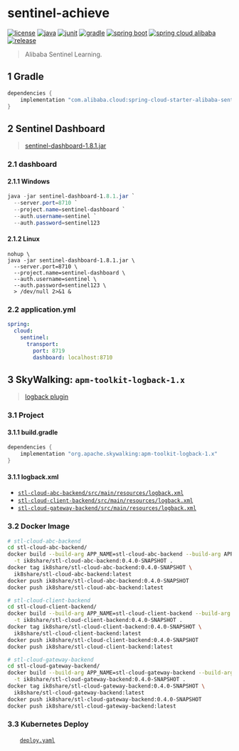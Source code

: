 # sentinel-achieve

[![license](https://img.shields.io/badge/license-MIT-green.svg?style=flat&logo=github)](https://www.mit-license.org)
[![java](https://img.shields.io/badge/java-1.8-brightgreen.svg?style=flat&logo=java)](https://www.oracle.com/java/technologies/javase-downloads.html)
[![junit](https://img.shields.io/badge/junit-5.6.2-brightgreen.svg?style=flat&logo=junit5)](https://junit.org/junit5/docs/current/user-guide)
[![gradle](https://img.shields.io/badge/gradle-7.2-brightgreen.svg?style=flat&logo=gradle)](https://docs.gradle.org/7.2/userguide/installation.html)
[![spring boot](https://img.shields.io/badge/springboot-2.3.2-brightgreen.svg?style=flat&logo=springboot)](https://docs.spring.io/spring-boot/docs/2.3.2.RELEASE/reference/htmlsingle/)
[![spring cloud alibaba](https://img.shields.io/badge/springcloud.alibaba-2.2.6-brightgreen.svg?style=flat&logo=alibabacloud)](https://spring-cloud-alibaba-group.github.io/github-pages/hoxton/zh-cn/index.html)
[![release](https://img.shields.io/badge/release-0.5.2-blue.svg)](https://github.com/aaric/sentinel-achieve/releases)

> Alibaba Sentinel Learning.

## 1 Gradle

```groovy
dependencies {
    implementation "com.alibaba.cloud:spring-cloud-starter-alibaba-sentinel"
}
```

## 2 Sentinel Dashboard

> [sentinel-dashboard-1.8.1.jar](https://github.com/alibaba/Sentinel/releases/download/1.8.1/sentinel-dashboard-1.8.1.jar)

### 2.1 dashboard

#### 2.1.1 Windows

```powershell
java -jar sentinel-dashboard-1.8.1.jar `
  --server.port=8710 `
  --project.name=sentinel-dashboard `
  --auth.username=sentinel `
  --auth.password=sentinel123
```

#### 2.1.2 Linux

```base
nohup \
java -jar sentinel-dashboard-1.8.1.jar \
  --server.port=8710 \
  --project.name=sentinel-dashboard \
  --auth.username=sentinel \
  --auth.password=sentinel123 \
  > /dev/null 2>&1 &
```

### 2.2 application.yml

```yaml
spring:
  cloud:
    sentinel:
      transport:
        port: 8719
        dashboard: localhost:8710
```

## 3 SkyWalking: `apm-toolkit-logback-1.x`

> [logback plugin](https://skywalking.apache.org/docs/skywalking-java/latest/en/setup/service-agent/java-agent/application-toolkit-logback-1.x)

### 3.1 Project

#### 3.1.1 build.gradle

```groovy
dependencies {
    implementation "org.apache.skywalking:apm-toolkit-logback-1.x"
}
```

#### 3.1.1 logback.xml

- [`stl-cloud-abc-backend/src/main/resources/logback.xml`](stl-cloud-abc-backend/src/main/resources/logback.xml)
- [`stl-cloud-client-backend/src/main/resources/logback.xml`](stl-cloud-client-backend/src/main/resources/logback.xml)
- [`stl-cloud-gateway-backend/src/main/resources/logback.xml`](stl-cloud-gateway-backend/src/main/resources/logback.xml)

### 3.2 Docker Image

```bash
# stl-cloud-abc-backend
cd stl-cloud-abc-backend/
docker build --build-arg APP_NAME=stl-cloud-abc-backend --build-arg APP_VERSION=0.4.0-SNAPSHOT \
  -t ik8share/stl-cloud-abc-backend:0.4.0-SNAPSHOT .
docker tag ik8share/stl-cloud-abc-backend:0.4.0-SNAPSHOT \
  ik8share/stl-cloud-abc-backend:latest
docker push ik8share/stl-cloud-abc-backend:0.4.0-SNAPSHOT
docker push ik8share/stl-cloud-abc-backend:latest

# stl-cloud-client-backend
cd stl-cloud-client-backend/
docker build --build-arg APP_NAME=stl-cloud-client-backend --build-arg APP_VERSION=0.4.0-SNAPSHOT \
  -t ik8share/stl-cloud-client-backend:0.4.0-SNAPSHOT .
docker tag ik8share/stl-cloud-client-backend:0.4.0-SNAPSHOT \
  ik8share/stl-cloud-client-backend:latest
docker push ik8share/stl-cloud-client-backend:0.4.0-SNAPSHOT
docker push ik8share/stl-cloud-client-backend:latest

# stl-cloud-gateway-backend
cd stl-cloud-gateway-backend/
docker build --build-arg APP_NAME=stl-cloud-gateway-backend --build-arg APP_VERSION=0.4.0-SNAPSHOT \
  -t ik8share/stl-cloud-gateway-backend:0.4.0-SNAPSHOT .
docker tag ik8share/stl-cloud-gateway-backend:0.4.0-SNAPSHOT \
  ik8share/stl-cloud-gateway-backend:latest
docker push ik8share/stl-cloud-gateway-backend:0.4.0-SNAPSHOT
docker push ik8share/stl-cloud-gateway-backend:latest
```

### 3.3 Kubernetes Deploy

&emsp;&emsp;[`deploy.yaml`](deploy.yaml)
